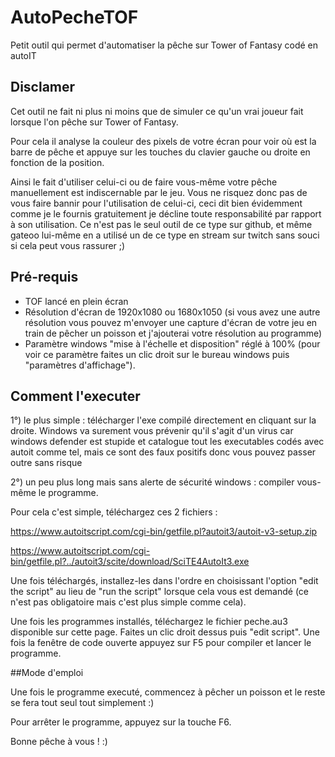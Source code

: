 # AutoPecheTOF
Petit outil qui permet d'automatiser la pêche sur Tower of Fantasy codé en autoIT

## Disclamer

Cet outil ne fait ni plus ni moins que de simuler ce qu'un vrai joueur fait lorsque l'on pêche sur Tower of Fantasy.

Pour cela il analyse la couleur des pixels de votre écran pour voir où est la barre de pêche et appuye sur les touches du clavier gauche ou droite en fonction de la position. 

Ainsi le fait d'utiliser celui-ci ou de faire vous-même votre pêche manuellement est indiscernable par le jeu. Vous ne risquez donc pas de vous faire bannir pour l'utilisation de celui-ci, ceci dit bien évidemment comme je le fournis gratuitement je décline toute responsabilité par rapport à son utilisation. Ce n'est pas le seul outil de ce type sur github, et même gateoo lui-même en a utilisé un de ce type en stream sur twitch sans souci si cela peut vous rassurer ;)

## Pré-requis

 - TOF lancé en plein écran
 - Résolution d'écran de 1920x1080 ou 1680x1050 (si vous avez une autre résolution vous pouvez m'envoyer une capture d'écran de votre jeu en train de pêcher un poisson et j'ajouterai votre résolution au programme)
 - Paramètre windows "mise à l'échelle et disposition" réglé à 100% (pour voir ce paramètre faites un clic droit sur le bureau windows puis "paramètres d'affichage").

## Comment l'executer

1°) le plus simple : télécharger l'exe compilé directement en cliquant sur la droite. Windows va surement vous prévenir qu'il s'agit d'un virus car windows defender est stupide et catalogue tout les executables codés avec autoit comme tel, mais ce sont des faux positifs donc vous pouvez passer outre sans risque

2°) un peu plus long mais sans alerte de sécurité windows : compiler vous-même le programme.

Pour cela c'est simple, téléchargez ces 2 fichiers :

https://www.autoitscript.com/cgi-bin/getfile.pl?autoit3/autoit-v3-setup.zip

https://www.autoitscript.com/cgi-bin/getfile.pl?../autoit3/scite/download/SciTE4AutoIt3.exe

Une fois téléchargés, installez-les dans l'ordre en choisissant l'option "edit the script" au lieu de "run the script" lorsque cela vous est demandé (ce n'est pas obligatoire mais c'est plus simple comme cela).

Une fois les programmes installés, téléchargez le fichier peche.au3 disponible sur cette page. Faites un clic droit dessus puis "edit script". Une fois la fenêtre de code ouverte appuyez sur F5 pour compiler et lancer le programme.

##Mode d'emploi

Une fois le programme executé, commencez à pêcher un poisson et le reste se fera tout seul tout simplement :)

Pour arrêter le programme, appuyez sur la touche F6.

Bonne pêche à vous ! :)
